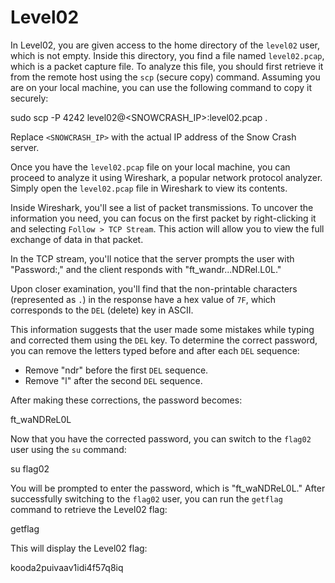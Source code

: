 # Level02

In Level02, you are given access to the home directory of the `level02` user, which is not empty. Inside this directory, you find a file named `level02.pcap`, which is a packet capture file. To analyze this file, you should first retrieve it from the remote host using the `scp` (secure copy) command. Assuming you are on your local machine, you can use the following command to copy it securely:


sudo scp -P 4242 level02@<SNOWCRASH_IP>:level02.pcap .


Replace `<SNOWCRASH_IP>` with the actual IP address of the Snow Crash server.

Once you have the `level02.pcap` file on your local machine, you can proceed to analyze it using Wireshark, a popular network protocol analyzer. Simply open the `level02.pcap` file in Wireshark to view its contents.

Inside Wireshark, you'll see a list of packet transmissions. To uncover the information you need, you can focus on the first packet by right-clicking it and selecting `Follow > TCP Stream`. This action will allow you to view the full exchange of data in that packet.

In the TCP stream, you'll notice that the server prompts the user with "Password:," and the client responds with "ft_wandr...NDRel.L0L."

Upon closer examination, you'll find that the non-printable characters (represented as `.`) in the response have a hex value of `7F`, which corresponds to the `DEL` (delete) key in ASCII.

This information suggests that the user made some mistakes while typing and corrected them using the `DEL` key. To determine the correct password, you can remove the letters typed before and after each `DEL` sequence:

- Remove "ndr" before the first `DEL` sequence.
- Remove "l" after the second `DEL` sequence.

After making these corrections, the password becomes:


ft_waNDReL0L


Now that you have the corrected password, you can switch to the `flag02` user using the `su` command:


su flag02


You will be prompted to enter the password, which is "ft_waNDReL0L." After successfully switching to the `flag02` user, you can run the `getflag` command to retrieve the Level02 flag:


getflag


This will display the Level02 flag:


kooda2puivaav1idi4f57q8iq
